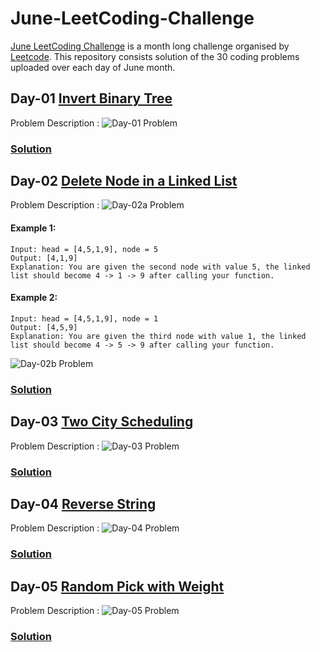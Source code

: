 # June-LeetCoding-Challenge
[June LeetCoding Challenge](https://leetcode.com/explore/featured/card/june-leetcoding-challenge/) is a month long challenge organised by [Leetcode](https://leetcode.com/). This repository consists solution of the 30 coding problems uploaded over each day of June month.

## Day-01 [Invert Binary Tree](https://leetcode.com/explore/featured/card/june-leetcoding-challenge/539/week-1-june-1st-june-7th/3347/)
Problem Description :
![Day-01 Problem](../assets/Day-01.png?raw=true)
### [Solution](https://github.com/yashrt/June-LeetCoding-Challenge/blob/master/Day-01.cpp)

## Day-02 [Delete Node in a Linked List](https://leetcode.com/explore/challenge/card/june-leetcoding-challenge/539/week-1-june-1st-june-7th/3348/)
Problem Description :
![Day-02a Problem](../assets/Day-02a.png?raw=true)
#### Example 1:
```
Input: head = [4,5,1,9], node = 5
Output: [4,1,9]
Explanation: You are given the second node with value 5, the linked list should become 4 -> 1 -> 9 after calling your function.
```
#### Example 2:
```
Input: head = [4,5,1,9], node = 1
Output: [4,5,9]
Explanation: You are given the third node with value 1, the linked list should become 4 -> 5 -> 9 after calling your function.
```
![Day-02b Problem](../assets/Day-02b.png?raw=true)
### [Solution](https://github.com/yashrt/June-LeetCoding-Challenge/blob/master/Day-02.cpp)

## Day-03 [Two City Scheduling](https://leetcode.com/explore/challenge/card/june-leetcoding-challenge/539/week-1-june-1st-june-7th/3349/)
Problem Description :
![Day-03 Problem](../assets/Day-03.png?raw=true)
### [Solution](https://github.com/yashrt/June-LeetCoding-Challenge/blob/master/Day-03.cpp)

## Day-04 [Reverse String](https://leetcode.com/explore/challenge/card/june-leetcoding-challenge/539/week-1-june-1st-june-7th/3350/)
Problem Description :
![Day-04 Problem](../assets/Day-04.png?raw=true)
### [Solution](https://github.com/yashrt/June-LeetCoding-Challenge/blob/master/Day-04.cpp)

## Day-05 [Random Pick with Weight](https://leetcode.com/explore/challenge/card/june-leetcoding-challenge/539/week-1-june-1st-june-7th/3351/)
Problem Description :
![Day-05 Problem](../assets/Day-05.png?raw=true)
### [Solution](https://github.com/yashrt/June-LeetCoding-Challenge/blob/master/Day-05.cpp)